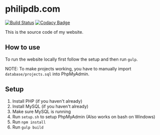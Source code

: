 # philipdb.com

[![Build Status](https://travis-ci.org/PhiliPdB/philipdb.com.svg?branch=master)](https://travis-ci.org/PhiliPdB/philipdb.com)
[![Codacy Badge](https://api.codacy.com/project/badge/Grade/b5fa288b2a764bac82a25b638fafce38)](https://www.codacy.com/app/PhiliPdB/philipdb.com?utm_source=github.com&amp;utm_medium=referral&amp;utm_content=PhiliPdB/philipdb.com&amp;utm_campaign=Badge_Grade)

This is the source code of my website.

## How to use
To run the website locally first follow the setup and then run `gulp`.

NOTE: To make projects working, you have to manually import `database/projects.sql` into PhpMyAdmin.

## Setup
1. Install PHP (if you haven't already)
2. Install MySQL (if you haven't already)
3. Make sure MySQL is running
4. Run `setup.sh` to setup PhpMyAdmin (Also works on bash on Windows)
5. Run `npm install`
6. Run `gulp build` 
